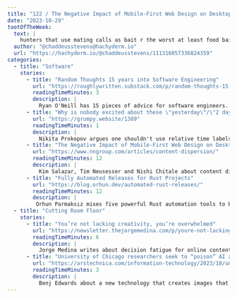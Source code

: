```yaml
---
title: "122 / The Negative Impact of Mobile-First Web Design on Desktop"
date: "2023-10-29"
tootOfTheWeek:
  text: |
    hunters that use mating calls as bait r the worst at least food bait gives u food
  author: "@chaddeusstevens@hachyderm.io"
  url: "https://hachyderm.io/@chaddeusstevens/111316057336824359"
categories:
  - title: "Software"
    stories:
      - title: "Random Thoughts 15 years into Software Engineering"
        url: "https://roughlywritten.substack.com/p/random-thoughts-15-years-into-software"
        readingTimeMinutes: 3
        description: |
          Ryan O'Neill has 15 pieces of advice for software engineers.
      - title: "Why is nobody excited about these \"yesterday\"/\"2 days ago\"/\"a week ago\" labels?"
        url: "https://grumpy.website/1389"
        readingTimeMinutes: 1
        description: |
          Nikita Prokopov argues one shouldn't use relative time labels unless they make sense in the way humans think.
      - title: "The Negative Impact of Mobile-First Web Design on Desktop"
        url: "https://www.nngroup.com/articles/content-dispersion/"
        readingTimeMinutes: 12
        description: |
          Kim Salazar, Tim Neusesser and Nishi Chitale about content dispersion and the downsides of mobile-fist design.
      - title: "Fully Automated Releases for Rust Projects"
        url: "https://blog.orhun.dev/automated-rust-releases/"
        readingTimeMinutes: 12
        description: |
         Orhun Parmaksız mixes five powerful Rust automation tools to build what some may call "the toxic brew that might poison one due to over-automation."
  - title: "Cutting Room Floor"
    stories:
      - title: "You’re not lacking creativity, you’re overwhelmed"
        url: "https://newsletter.thejorgemedina.com/p/youre-not-lacking-creativity-youre"
        readingTimeMinutes: 6
        description: |
          Jorge Medina writes about decision fatigue for online content and presents a mitigation: Curated to create.
      - title: "University of Chicago researchers seek to “poison” AI art generators with Nightshade"
        url: "https://arstechnica.com/information-technology/2023/10/university-of-chicago-researchers-seek-to-poison-ai-art-generators-with-nightshade/"
        readingTimeMinutes: 3
        description: |
          Benj Edwards about a new technology that creates images that look correct to humans but confuse "AI".
---
```

